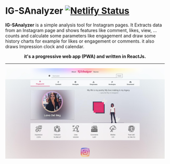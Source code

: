 # IG-SAnalyzer [![Netlify Status](https://api.netlify.com/api/v1/badges/da7afa49-6eaa-481e-979d-973630db2201/deploy-status)](https://app.netlify.com/sites/igsanalyzer/deploys)

**IG-SAnalyzer** is a simple analysis tool for Instagram pages. It Extracts data from an Instagram page and shows features like comment, likes, view, ... counts and calculate some parameters like engagement and draw some history charts for example for likes or engagement or comments. it also draws Impression clock and calendar.

<p align="center">
  <b>it's a progressive web app (PWA) and written in ReactJs.</b>
</p>

<hr/>

<p align="center">
  <img src="./public/Example.jpg" alt="Size Limit CLI" width="738">
</p>
